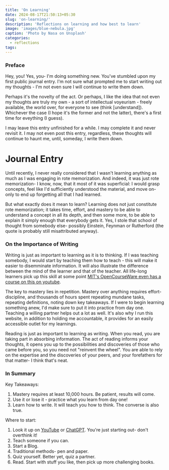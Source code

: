 ```yaml
---
title: 'On Learning'
date: 2024-08-17T21:50:13+05:30
slug: 'on-learning/'
description: 'Reflections on learning and how best to learn'
image: 'images/blue-nebula.jpg'
caption: 'Photo by Nasa on Unsplash'
categories:
  - reflections
tags:
---
```


### Preface

Hey, you! Yes, you- I'm doing something new. You've stumbled upon my first public journal entry. I'm not sure what prompted me to start writing out my thoughts - I'm not even sure I will continue to write them down. 

Perhaps it's the novelty of the act. Or perhaps, I like the idea that not even my thoughts are truly my own - a sort of intellectual voyeurism - freely available, the world over, for everyone to see (think [understand]). Whichever the case (I hope it's the former and not the latter), there's a first time for eveything (I guess).

I may leave this entry unfinished for a while. I may complete it and never revisit it. I may not even post this entry, regardless, these thoughts will continue to haunt me, until, someday, I write them down.

# Journal Entry

Until recently, I never really considered that I wasn't learning anything as much as I was engaging in rote memorization. And indeed, it was just rote memorization- I know, now, that it most of it was superficial: I would grasp concepts, feel like I'd sufficiently understood the material, and move on- only to end up forgetting all that I had learned.

But what exactly does it mean to learn? Learning does not just constitute rote memorization; it takes time, effort, and mastery to be able to understand a concept in all its depth, and then some more, to be able to explain it simply enough that everybody gets it. Yes, I stole that school of thought from somebody else- possibly Einstein, Feynman or Rutherford (the quote is probably still misattributed anyway). 

### On the Importance of Writing

Writing is just as important to learning as it is to thinking. If I was teaching somebody, I would start by teaching them how to teach - this will make it easier to disemminate information. It will also illustrate the difference between the mind of the learner and that of the teacher. All life-long learners pick up this skill at some point [MIT's OpenCourseWare even has a course on this on youtube](https://www.youtube.com/watch?v=Unzc731iCUY).

The key to mastery lies in repetition. Mastery over anything requires effort- discipline, and thousands of hours spent repeating mundane tasks, repeating definitions, noting down key takeaways. If I were to begin learning something anew, I'd make sure to put it into practice from day one. Teaching a willing partner helps out a lot as well. It's also why I run this website, in addition to holding me accountable, it provides for an easily accessible outlet for my learnings.

Reading is just as important to learning as writing. When you read, you are taking part in absorbing information. The act of reading informs your thoughts, it opens you up to the possibilities and discoveries of those who came before you, so you need not "reinvent the wheel". You are able to rely on the expertise and the discoveries of your peers, and your forefathers for that matter- I think that's neat.

### In Summary

Key Takeaways:
1. Mastery requires at least 10,000 hours. Be patient, results will come.
2. Use it or lose it - practice what you learn from day one!
3. Learn how to write. It will teach you how to think. The converse is also true.

Where to start:
1. Look it up on [YouTube](https://youtube.com) or [ChatGPT](https://chatgpt.com). You're just starting out- don't overthink it!
2. Teach someone if you can.
3. Start a Blog.
4. Traditional methods- pen and paper.
5. Quiz yourself. Better yet, quiz a partner.
6. Read. Start with stuff you like, then pick up more challenging books.
